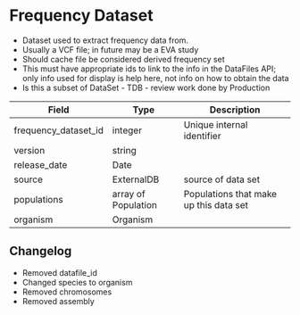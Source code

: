 # Frequency Dataset

* Dataset used to extract frequency data from.
* Usually a VCF file; in future may be a EVA study
* Should cache file be considered derived frequency set
* This must have appropriate ids to link to the info in the DataFiles API; only info used for display is help here, not info on how to obtain the data
* Is this a subset of DataSet - TDB - review work done by Production

| Field             | Type            | Description
|-------------------|-----------------|---------------------
| frequency_dataset_id| integer       | Unique internal identifier
| version           |string           |
| release_date      | Date            |
| source            | ExternalDB      | source of data set
| populations       | array of Population| Populations that make up this data set
| organism           | Organism         | 

## Changelog
* Removed datafile_id
* Changed species to organism
* Removed chromosomes
* Removed assembly




 



















